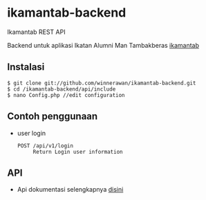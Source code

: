# ikamantab-backend
Ikamantab REST API

Backend untuk aplikasi Ikatan Alumni Man Tambakberas [ikamantab](https://github.com/winnerawan/ikamantab.git)

## Instalasi
    
    $ git clone git://github.com/winnerawan/ikamantab-backend.git
    $ cd /ikamantab-backend/api/include
    $ nano Config.php //edit configuration

## Contoh penggunaan

  * user login
  
        POST /api/v1/login
             Return Login user information
             
## API

* Api dokumentasi selengkapnya [disini](https://github.com/winnerawan/ikamantab-backend/tree/master/doc/#api-document)
        
